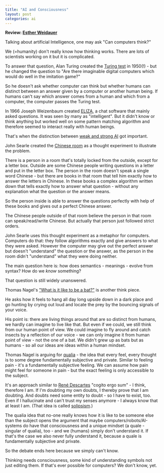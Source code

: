 ```yaml
---
title: "AI and Consciousness"
layout: post
categories: ai
---
```


**Review: [Esther Weidauer](https://twitter.com/selfawaresoup)**


Talking about artificial Intelligence, one may ask "Can computers think?"

We (=humanity) don't really know how thinking works. There are lots of scientists working on it but it is complicated.

To answer that question, Alan Turing created the [Turing test](https://en.wikipedia.org/wiki/Turing_test) in 1950(!) - but he changed the question to  "Are there imaginable digital computers which would do well in the imitation game?"

So he doesn't ask whether computer can think but whether humans can distinct between an answer given by a computer or another human being. If humans can't say which answer comes from a human and which from a computer, the computer passes the Turing test.

In 1966 Joseph Weizenbaum created [ELIZA](https://en.wikipedia.org/wiki/ELIZA), a chat software that mainly asked questions. It was seen by many as "intelligent".
But it didn't know or think anything but worked well on some pattern matching algorithm and therefore seemed to interact really with human beings.

That's when the distinction between [weak and strong AI](https://zweifeln.org/2018/Weak-and-Strong-Artificial-Intelligence/) got important.


John Searle created the [Chinese room](https://en.wikipedia.org/wiki/Chinese_room) as a thought experiment to illustrate the problem.

There is a person in a room that's totally locked from the outside, except for a letter box. Outside are some Chinese people writing questions in a letter and put in the letter box.
The person in the room doesn't speak a single word Chinese - but there are books in that room that tell him exactly how to answer the letters in Chinese.
In these books a complex algorithm written down that tells exactly how to answer what question - without any explanation what the question or the answer means.

So the person inside is able to answer the questions perfectly with help of these books and gives out a perfect Chinese answer.

The Chinese people outside of that room believe the person in that room can speak/read/write Chinese. But actually that person just followed strict orders.

John Searle uses this thought experiment as a metaphor for computers. Computers do that: they follow algorithms exactly and give answers to what they were asked.
However the computer may give out the perfect answer but doesn't "understand" the question or the answer, as the person in the room didn't "understand" what they were doing neither.

The main question here is: how does semantics - meanings - evolve from syntax?
How do we *know* something?

That question is still widely unanswered.



Thomas Nagel's ["What is it like to be a bat?"](https://en.wikipedia.org/wiki/What_Is_it_Like_to_Be_a_Bat%3F) is another think piece.

He asks how it feels to hang all day long upside down in a dark place and go hunting by crying out loud and locate the prey by the bouncing signals of your voice.

His point is: there are living things around that are so distinct from humans, we hardly can imagine to live like that. But even if we could, we still think from our human point of view. We could imagine to fly around and catch insects by a reflection of our voice - we can only imagine it from human point of view - not the one of a bat. We didn't grew up as bats but as humans - so all our ideas are ideas within a human mindset.

Thomas Nagel is arguing for [qualia](https://de.wikipedia.org/wiki/Qualia) - the idea that every feel, every thought is to some degree fundamentally subjective and private. Similar to feeling pain - it's a fundamentally subjective feeling. We can assume how pain might feel for someone in pain - but the exact feeling is only accessible to the subject.

It's an approach similar to [René Descartes](https://en.wikipedia.org/wiki/Ren%C3%A9_Descartes) "cogito ergo sum" - I think, therefore I am. If I'm doubting my own doubts, I thereby prove that I am doubting. And doubts need some entity to doubt - so I have to exist, too.
Even if I hallucinate and can't trust my senses anymore - I always know that at least I am. (That idea is called [solipsism](https://en.wikipedia.org/wiki/Solipsism).)

The qualia idea that no-one really knows how it is like to be someone else than the subject opens the argument that maybe computers/robots/AI-systems do have that consciousness and a unique mindset (a quale - singular of qualia), too - and we (humans) simply don't understand it.
If that's the case we also never fully understand it, because a quale is fundamentally subjective and private.

So the debate ends here because we simply can't know.


Thinking needs consciousness, some kind of understanding symbols not just editing them. If that's ever possible for computers? We don't know, yet.

